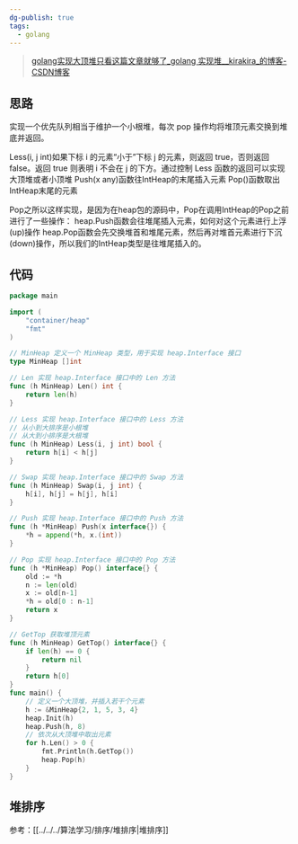 ```yaml
---
dg-publish: true
tags:
  - golang
---
```

> [golang实现大顶堆只看这篇文章就够了\_golang 实现堆\_\_kirakira\_的博客-CSDN博客](https://blog.csdn.net/qq_43212582/article/details/128698057)
## 思路
实现一个优先队列相当于维护一个小根堆，每次 pop 操作均将堆顶元素交换到堆底并返回。

Less(i, j int)如果下标 i 的元素“小于”下标 j 的元素，则返回 true，否则返回 false。返回 true 则表明 i 不会在 j 的下方。通过控制 Less 函数的返回可以实现大顶堆或者小顶堆
Push(x any)函数往IntHeap的末尾插入元素
Pop()函数取出IntHeap末尾的元素

Pop之所以这样实现，是因为在heap包的源码中，Pop在调用IntHeap的Pop之前进行了一些操作：
heap.Push函数会往堆尾插入元素，如何对这个元素进行上浮(up)操作
heap.Pop函数会先交换堆首和堆尾元素，然后再对堆首元素进行下沉(down)操作，所以我们的IntHeap类型是往堆尾插入的。
## 代码
```go
package main

import (
	"container/heap"
	"fmt"
)

// MinHeap 定义一个 MinHeap 类型，用于实现 heap.Interface 接口
type MinHeap []int

// Len 实现 heap.Interface 接口中的 Len 方法
func (h MinHeap) Len() int {
	return len(h)
}

// Less 实现 heap.Interface 接口中的 Less 方法
// 从小到大排序是小根堆
// 从大到小排序是大根堆
func (h MinHeap) Less(i, j int) bool {
	return h[i] < h[j]
}

// Swap 实现 heap.Interface 接口中的 Swap 方法
func (h MinHeap) Swap(i, j int) {
	h[i], h[j] = h[j], h[i]
}

// Push 实现 heap.Interface 接口中的 Push 方法
func (h *MinHeap) Push(x interface{}) {
	*h = append(*h, x.(int))
}

// Pop 实现 heap.Interface 接口中的 Pop 方法
func (h *MinHeap) Pop() interface{} {
	old := *h
	n := len(old)
	x := old[n-1]
	*h = old[0 : n-1]
	return x
}

// GetTop 获取堆顶元素
func (h MinHeap) GetTop() interface{} {
	if len(h) == 0 {
		return nil
	}
	return h[0]
}
func main() {
	// 定义一个大顶堆，并插入若干个元素
	h := &MinHeap{2, 1, 5, 3, 4}
	heap.Init(h)
	heap.Push(h, 8)
	// 依次从大顶堆中取出元素
	for h.Len() > 0 {
		fmt.Println(h.GetTop())
		heap.Pop(h)
	}
}

```
## 堆排序
参考：[[../../../算法学习/排序/堆排序|堆排序]]